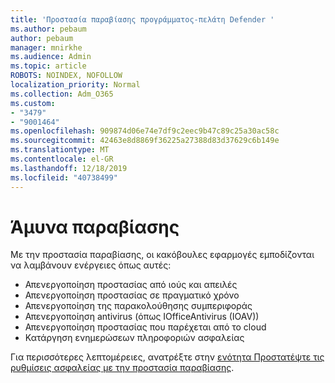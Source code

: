 ```yaml
---
title: 'Προστασία παραβίασης προγράμματος-πελάτη Defender '
ms.author: pebaum
author: pebaum
manager: mnirkhe
ms.audience: Admin
ms.topic: article
ROBOTS: NOINDEX, NOFOLLOW
localization_priority: Normal
ms.collection: Adm_O365
ms.custom:
- "3479"
- "9001464"
ms.openlocfilehash: 909874d06e74e7df9c2eec9b47c89c25a30ac58c
ms.sourcegitcommit: 42463e8d8869f36225a27388d83d37629c6b149e
ms.translationtype: MT
ms.contentlocale: el-GR
ms.lasthandoff: 12/18/2019
ms.locfileid: "40738499"
---
```

# <a name="defender-tamper-protection"></a>Άμυνα παραβίασης 

Με την προστασία παραβίασης, οι κακόβουλες εφαρμογές εμποδίζονται να λαμβάνουν ενέργειες όπως αυτές:

- Απενεργοποίηση προστασίας από ιούς και απειλές
- Απενεργοποίηση προστασίας σε πραγματικό χρόνο
- Απενεργοποίηση της παρακολούθησης συμπεριφοράς
- Απενεργοποίηση antivirus (όπως IOfficeAntivirus (IOAV))
- Απενεργοποίηση προστασίας που παρέχεται από το cloud
- Κατάργηση ενημερώσεων πληροφοριών ασφαλείας

Για περισσότερες λεπτομέρειες, ανατρέξτε στην [ενότητα Προστατέψτε τις ρυθμίσεις ασφαλείας με την προστασία παραβίασης](https://docs.microsoft.com/windows/security/threat-protection/windows-defender-antivirus/prevent-changes-to-security-settings-with-tamper-protection).